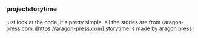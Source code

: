 ### projectstorytime
just look at the code, it's pretty simple.
all the stories are from (aragon-press.com.)[https://aragon-press.com]
storytime is made by aragon press

